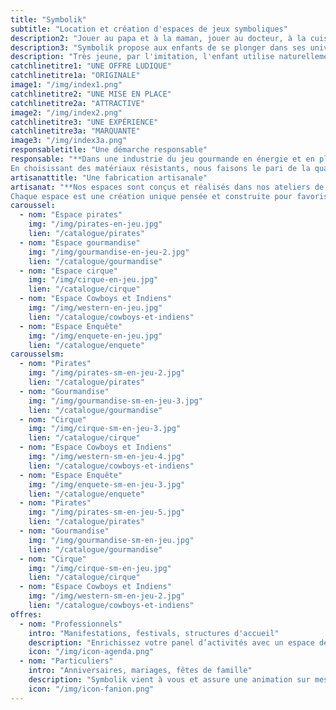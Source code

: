 ```yaml
---
title: "Symbolik"
subtitle: "Location et création d'espaces de jeux symboliques"
description2: "Jouer au papa et à la maman, jouer au docteur, à la cuisine ou aux cowboys : les jeux d’imitation entrent très tôt dans la vie d’un enfant et l’accompagnent dans son développement."
description3: "Symbolik propose aux enfants de se plonger dans ses univers singuliers et poétique ! Réalistes ou fantasques, les univers s'adaptent à l'âge pour laisser la liberté à l'imaginaire de se développer."
description: "Très jeune, par l'imitation, l'enfant utilise naturellement le jeu symbolique pour développer sa motricité, apprendre les gestes du quotidien et les expérimenter. Le symbolique lui sert à comprendre le monde dans lequel il vit."
catchlinetitre1: "UNE OFFRE LUDIQUE"
catchlinetitre1a: "ORIGINALE"
image1: "/img/index1.png"
catchlinetitre2: "UNE MISE EN PLACE"
catchlinetitre2a: "ATTRACTIVE"
image2: "/img/index2.png"
catchlinetitre3: "UNE EXPÉRIENCE"
catchlinetitre3a: "MARQUANTE"
image3: "/img/index3a.png"
responsabletitle: "Une démarche responsable"
responsable: "**Dans une industrie du jeu gourmande en énergie et en plastique, Symbolik met un point d’honneur à créer sans trop consommer (objets de seconde main, matériaux invendus...).<br>
En choisissant des matériaux résistants, nous faisons le pari de la qualité et de la longévité des jouets.**"
artisanattitle: "Une fabrication artisanale"
artisanat: "**Nos espaces sont conçus et réalisés dans nos ateliers de couture et de menuiserie à Caluire et Cuire près de Lyon.<br>
Chaque espace est une création unique pensée et construite pour favoriser le jeu et la créativité des enfants.**"
caroussel:
  - nom: "Espace pirates"
    img: "/img/pirates-en-jeu.jpg"
    lien: "/catalogue/pirates"
  - nom: "Espace gourmandise"
    img: "/img/gourmandise-en-jeu-2.jpg"   
    lien: "/catalogue/gourmandise"
  - nom: "Espace cirque"
    img: "/img/cirque-en-jeu.jpg"
    lien: "/catalogue/cirque"
  - nom: "Espace Cowboys et Indiens"
    img: "/img/western-en-jeu.jpg"
    lien: "/catalogue/cowboys-et-indiens"
  - nom: "Espace Enquête"
    img: "/img/enquete-en-jeu.jpg"
    lien: "/catalogue/enquete"
carousselsm:
  - nom: "Pirates"
    img: "/img/pirates-sm-en-jeu-2.jpg"
    lien: "/catalogue/pirates"
  - nom: "Gourmandise"
    img: "/img/gourmandise-sm-en-jeu-3.jpg"   
    lien: "/catalogue/gourmandise"
  - nom: "Cirque"
    img: "/img/cirque-sm-en-jeu-3.jpg"
    lien: "/catalogue/cirque"
  - nom: "Espace Cowboys et Indiens"
    img: "/img/western-sm-en-jeu-4.jpg"
    lien: "/catalogue/cowboys-et-indiens"
  - nom: "Espace Enquête"
    img: "/img/enquete-sm-en-jeu-3.jpg"
    lien: "/catalogue/enquete"
  - nom: "Pirates"
    img: "/img/pirates-sm-en-jeu-5.jpg"
    lien: "/catalogue/pirates"
  - nom: "Gourmandise"
    img: "/img/gourmandise-sm-en-jeu.jpg"   
    lien: "/catalogue/gourmandise"
  - nom: "Cirque"
    img: "/img/cirque-sm-en-jeu.jpg"
    lien: "/catalogue/cirque"
  - nom: "Espace Cowboys et Indiens"
    img: "/img/western-sm-en-jeu-2.jpg"
    lien: "/catalogue/cowboys-et-indiens"
offres:
  - nom: "Professionnels"
    intro: "Manifestations, festivals, structures d'accueil"
    description: "Enrichissez votre panel d’activités avec un espace de jeu original pour l’enfant."
    icon: "/img/icon-agenda.png"
  - nom: "Particuliers"
    intro: "Anniversaires, mariages, fêtes de famille"
    description: "Symbolik vient à vous et assure une animation sur mesure pour votre événement !"
    icon: "/img/icon-fanion.png"
---
```

